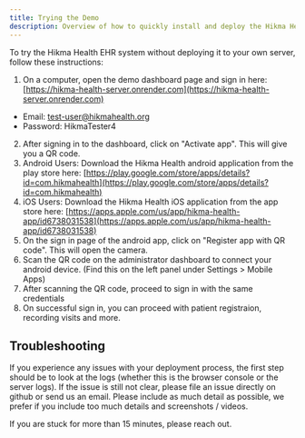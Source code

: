 ```yaml
---
title: Trying the Demo
description: Overview of how to quickly install and deploy the Hikma Health EHR platform.
---
```



To try the Hikma Health EHR system without deploying it to your own server, follow these instructions:

1. On a computer, open the demo dashboard page and sign in here: [https://hikma-health-server.onrender.com](https://hikma-health-server.onrender.com)
- Email: test-user@hikmahealth.org
- Password: HikmaTester4
2. After signing in to the dashboard, click on "Activate app". This will give you a QR code.
3. Android Users: Download the Hikma Health android application from the play store here: [https://play.google.com/store/apps/details?id=com.hikmahealth](https://play.google.com/store/apps/details?id=com.hikmahealth)
3. iOS Users: Download the Hikma Health iOS application from the app store here: [https://apps.apple.com/us/app/hikma-health-app/id6738031538](https://apps.apple.com/us/app/hikma-health-app/id6738031538)
5. On the sign in page of the android app, click on "Register app with QR code". This will open the camera.
5. Scan the QR code on the administrator dashboard to connect your android device. (Find this on the left panel under Settings > Mobile Apps)
6. After scanning the QR code, proceed to sign in with the same credentials
7. On successful sign in, you can proceed with patient registraion, recording visits and more.


## Troubleshooting
If you experience any issues with your deployment process, the first step should be to look at the 
logs (whether this is the browser console or the server logs). If the issue is still not clear, please 
file an issue directly on github or send us an email. Please include as much detail as possible, we 
prefer if you include too much details and screenshots / videos. 

If you are stuck for more than 15 minutes, please reach out.
